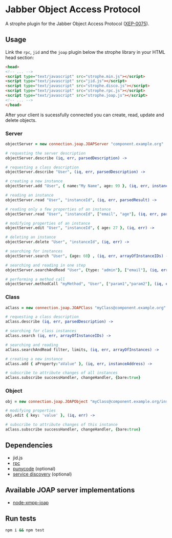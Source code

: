 # Jabber Object Access Protocol

A strophe plugin for the Jabber Object Access Protocol
([XEP-0075](http://xmpp.org/extensions/xep-0075.html)).

## Usage

Link the `rpc`, `jid` and the `joap` plugin below the strophe library in your
HTML head section:

``` html
<head>
<!-- ... -->
<script type="text/javascript" src="strophe.min.js"></script>
<script type="text/javascript" src="jid.js"></script>
<script type="text/javascript" src="strophe.disco.js"></script>
<script type="text/javascript" src="strophe.rpc.js"></script>
<script type="text/javascript" src="strophe.joap.js"></script>
<!-- ... -->
</head>
```

After your client is sucessfully connected you can create, read, update and
delete objects.

### Server

``` coffeescript
objectServer = new connection.joap.JOAPServer "component.example.org"

# requesting the server description
objectServer.describe (iq, err, parsedDescription) ->

# requesting a class description
objectServer.describe "User", (iq, err, parsedDescription) ->

# creating a new instance
objectServer.add "User", { name:"My Name", age: 99 }, (iq, err, instanceAddress) ->

# reading an instance
objectServer.read "User", "instanceId", (iq, err, parsedResult) ->

# reading only a few properties of an instance
objectServer.read "User", "instanceId", ["email", "age"], (iq, err, parsedResult) ->

# modifying properties of an instance
objectServer.edit "User", "instanceId", { age: 27 }, (iq, err) ->

# deleting an instance
objectServer.delete "User", "instanceId", (iq, err) ->

# searching for instances
objectServer.search "User", {age: 60} , (iq, err, arrayOfInstanceIDs) ->

# searching and reading in one step
objectServer.searchAndRead "User", {type: "admin"}, ["email"], (iq, err, arrayOfInstancObjects) ->

# performing a method call
objectServer.methodCall "myMethod", "User", ["param1","param2"], (iq, err, result) ->
```

### Class

``` coffeescript
aClass = new connection.joap.JOAPClass "myClass@component.example.org"

# requesting a class description
aClass.describe (iq, err, parsedDescription) ->

# searching for class instances
aClass.search (iq, err, arrayOfInstanceIDs) ->

# searching and reading
aClass.searchAndRead filter, limits, (iq, err, arrayOfInstances) ->

# creating a new instance
aClass.add { aProperty:"aValue" }, (iq, err, instanceAddress) ->

# subscribe to attribute changes of all instances
aClass.subscribe successHandler, changeHandler, {bare:true}
```

### Object

``` coffeescript
obj = new connection.joap.JOAPObject "myClass@component.example.org/instanceId"

# modifying properties
obj.edit { key: 'value' }, (iq, err) ->

# subscribe to attribute changes of this instance
aClass.subscribe successHandler, changeHandler, {bare:true}
```

## Dependencies

- jid.js
- [rpc](https://github.com/metajack/strophejs-plugins/tree/master/rpc)
- [punycode](https://github.com/bestiejs/punycode.js/) (optional)
- [service discovery](https://github.com/metajack/strophejs-plugins/tree/master/disco) (optional)

## Available JOAP server implementations

- [node-xmpp-joap](https://github.com/flosse/node-xmpp-joap)

## Run tests

```bash
npm i && npm test
```
